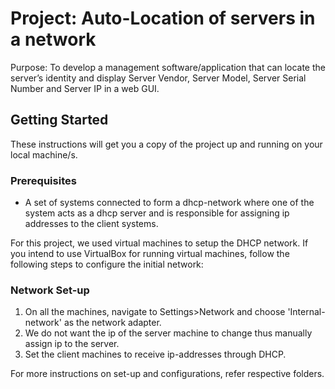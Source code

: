 # Project: Auto-Location of servers in a network

Purpose: To develop a management software/application that can locate the server’s identity and display Server Vendor, Server Model, Server Serial Number and Server IP in a web GUI.

## Getting Started
These instructions will get you a copy of the project up and running on your local machine/s.
### Prerequisites
* A set of systems connected to form a dhcp-network where one of the system acts as a dhcp server and is responsible for assigning ip addresses to the client systems.

For this project, we used virtual machines to setup the DHCP network. If you intend to use VirtualBox for running virtual machines, follow the following steps to configure the initial network:
### Network Set-up
1. On all the machines, navigate to Settings>Network and choose 'Internal-network' as the network adapter.
2. We do not want the ip of the server machine to change thus manually assign ip to the server. 
3. Set the client machines to receive ip-addresses through DHCP.

For more instructions on set-up and configurations, refer respective folders.